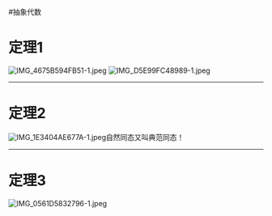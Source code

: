 #抽象代数 
# 定理1
![IMG_4675B594FB51-1.jpeg](https://obsidian-1317758465.cos.ap-shanghai.myqcloud.com/images/IMG_4675B594FB51-1.jpeg)
![IMG_D5E99FC48989-1.jpeg](https://obsidian-1317758465.cos.ap-shanghai.myqcloud.com/images/IMG_D5E99FC48989-1.jpeg)
*****

# 定理2
![IMG_1E3404AE677A-1.jpeg](https://obsidian-1317758465.cos.ap-shanghai.myqcloud.com/images/IMG_1E3404AE677A-1.jpeg)自然同态又叫典范同态！
****
# 定理3
![IMG_0561D5832796-1.jpeg](https://obsidian-1317758465.cos.ap-shanghai.myqcloud.com/images/IMG_0561D5832796-1.jpeg)

